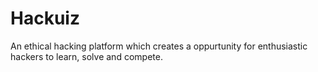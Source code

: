 # Hackuiz
An ethical hacking platform which creates a oppurtunity for enthusiastic hackers to learn, solve and compete.
